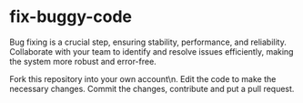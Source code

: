 # fix-buggy-code

Bug fixing is a crucial step, ensuring stability, performance, and reliability. Collaborate with your team to identify and resolve issues efficiently, making the system more robust and error-free. 

Fork this repository into your own account\n.
Edit the code to make the necessary changes.
Commit the changes, contribute and put a pull request.
